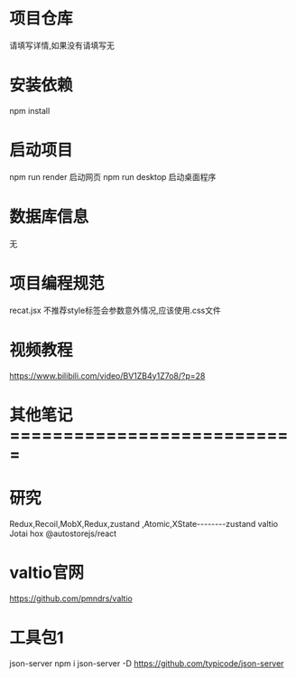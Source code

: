 # 项目仓库
请填写详情,如果没有请填写无

# 安装依赖
npm install

# 启动项目
npm run render       启动网页
npm run desktop      启动桌面程序

# 数据库信息
无

# 项目编程规范
recat.jsx   不推荐style标签会参数意外情况,应该使用.css文件

# 视频教程
https://www.bilibili.com/video/BV1ZB4y1Z7o8/?p=28

# 其他笔记===========================
# 研究
Redux,Recoil,MobX,Redux,zustand ,Atomic,XState--------zustand	valtio	Jotai	hox @autostorejs/react
# valtio官网
https://github.com/pmndrs/valtio
# 工具包1
json-server
npm i json-server -D
https://github.com/typicode/json-server